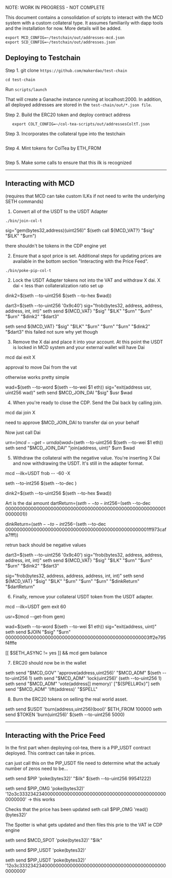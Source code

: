 NOTE: WORK IN PROGRESS - NOT COMPLETE


This document contains a consolidation of scripts to interact with the MCD system with a custom collateral type. It assumes familiarily with dapp tools and the installation for now. More details will be added.


```
export MCD_CONFIG=~/testchain/out/addresses-mcd.json
export SCD_CONFIG=~/testchain/out/addresses.json
```

## Deploying to Testchain

Step 1.
git clone `https://github.com/makerdao/test-chain`

`cd test-chain`

Run `scripts/launch`

That will create a Ganache instance running at localhost:2000. In addition, all deployed addresses are stored in the `test-chain/out/*.json file`.


Step 2.
Build the ERC20 token and deploy contract address

```./bin/deploy-col-tea
   export COLT_CONFIG=~/col-tea-scripts/out/addressesColtT.json
```
Step 3.
Incorporates the collateral type into the testchain

```./bin/deploy-spell
```
Step 4.
Mint tokens for ColTea by ETH_FROM
```./bin/mint-col-tea
```

Step 5.
Make some calls to ensure that this ilk is recognized
_______________________________________________

## Interacting with MCD
(requires that MCD can take custom ILKs if not need to write the underlying SETH commands)

1. Convert all of the USDT to the USDT Adapter

```
./bin/join-col-t
```

sig="gem(bytes32,address)(uint256)"
$(seth call ${MCD_VAT?} "$sig" "$ILK" "$urn")

there shouldn't be tokens in the CDP engine yet

2. Ensure that a spot price is set. Additional steps for updating prices are available in the bottom section "Interacting with the Price Feed".
```
./bin/poke-pip-col-t
```



2. Lock the USDT Adapter tokens not into the VAT and withdraw X dai. X dai < less than collateralization ratio set up

dink2=$(seth --to-uint256 $(seth --to-hex $wad))

dart3=$(seth --to-uint256 '0x9c40')
sig="frob(bytes32, address, address, address, int, int)"
seth send ${MCD_VAT} "$sig" "$ILK" "$urn" "$urn" "$urn" "$dink2" "$dart3"

seth send ${MCD_VAT} "$sig" "$ILK" "$urn" "$urn" "$urn" "$dink2" "$dart3" this failed not sure why yet though

3.  Remove the X dai and place it into your account. At this point the USDT is locked in MCD system and your external wallet will have Dai

mcd dai exit X

approval to move Dai from the vat

otherwise works pretty simple

wad=$(seth --to-word $(seth --to-wei $1 eth))
sig="exit(address usr, uint256 wad)"
seth send $MCD_JOIN_DAI "$sig" $usr $wad

4. When you're ready to close the CDP. Send the Dai back by calling join.

mcd dai join X

need to approve $MCD_JOIN_DAI to transfer dai on your behalf

Now just call Dai

urn=$(mcd --get-urn dai)
wad=$(seth --to-uint256 $(seth --to-wei $1 eth))
seth send "$MCD_JOIN_DAI" "join(address, uint)" $urn $wad

5. Withdraw the collateral with the negative value. You're inserting X Dai and now withdrawing
the USDT. It's still in the adapter format.

mcd --ilk=USDT frob -- -60 -X

seth --to-int256 $(seth --to-dec )

dink2=$(seth --to-uint256 $(seth --to-hex $wad))

Art is the dai amount
dartReturn=$(seth --to-int256 -$(seth --to-dec 0000000000000000000000000000000000000000000000000000000010000001))

dinkReturn=$(seth --to-int256 -$(seth --to-dec 000000000000000000000000000000000000000000000000001ff973cafa7fff))

retrun back should be negative values

dart3=$(seth --to-uint256 '0x9c40')
sig="frob(bytes32, address, address, address, int, int)"
seth send ${MCD_VAT} "$sig" "$ILK" "$urn" "$urn" "$urn" "$dink2" "$dart3"

sig="frob(bytes32, address, address, address, int, int)"
seth send ${MCD_VAT} "$sig" "$ILK" "$urn" "$urn" "$urn" "$dinkReturn" "$dartReturn"

6. Finally, remove your collateral USDT token from the USDT adapter.

mcd --ilk=USDT gem exit 60

usr=$(mcd --get-from gem)

wad=$(seth --to-word $(seth --to-wei $1 eth))
sig="exit(address, uint)"
seth send $JOIN "$sig" "$urn" 000000000000000000000000000000000000000000000000003ff2e795f4fffe

[[ $SETH_ASYNC != yes ]] && mcd gem balance

7. ERC20 should now be in the wallet

seth send "$MCD_GOV" 'approve(address,uint256)' "$MCD_ADM" $(seth --to-uint256 1)
seth send "$MCD_ADM" 'lock(uint256)' (seth --to-uint256 1)
seth send "$MCD_ADM" 'vote(address[] memory)' ["${SPELL#0x}"]
seth send "$MCD_ADM" 'lift(address)' "$SPELL"

8. Burn the ERC20 tokens on selling the real world asset.

seth send $USDT 'burn(address,uint256)(bool)' $ETH_FROM 100000
 seth send $TOKEN 'burn(uint256)' $(seth --to-uint256 5000)

-----------------------------------------------------------------------------

## Interacting with the Price Feed

In the first part when deploying col-tea, there is a PIP_USDT contract deployed. This contract can take in prices.

can just call this on the PIP_USDT file need to determine what the actualy number of zeros need to be...


seth send $PIP 'poke(bytes32)' "$ilk" $(seth --to-uint256 99541222)

seth send $PIP_OMG 'poke(bytes32)' '12o3c33323423400000000000000000000000000000000000000000000000000' -> this works

Checks that the price has been updated
seth call $PIP_OMG 'read()(bytes32)'

The Spotter is what gets updated and then files this prie to the VAT ie CDP engine

seth send $MCD_SPOT 'poke(bytes32)' "$ilk"


seth send $PIP_USDT 'poke(bytes32)'


seth send $PIP_USDT 'poke(bytes32)' '12o3c33323423400000000000000000000000000000000000000000000000000'
